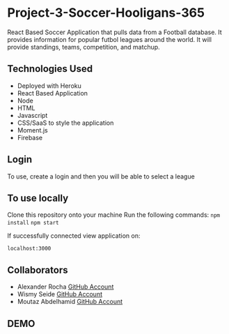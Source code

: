 # Project-3-Soccer-Hooligans-365
React Based Soccer Application that pulls data from a Football database.  It provides information for popular futbol leagues around the world. It will provide standings, teams, competition, and matchup.  

## Technologies Used
* Deployed with Heroku
* React Based Application
* Node
* HTML
* Javascript
* CSS/SaaS to style the application
* Moment.js
* Firebase

## Login
To use, create a login and then you will be able to select a league

## To use locally
Clone this repository onto your machine
Run the following commands:
`npm install`
`npm start`

If successfully connected view application on: 

`localhost:3000`


## Collaborators
* Alexander Rocha [GitHub Account](https://github.com/Rocha8524)
* Wismy Seide [GitHub Account](https://github.com/wseide)
* Moutaz Abdelhamid [GitHub Account](https://github.com/Mizo10)

## DEMO

